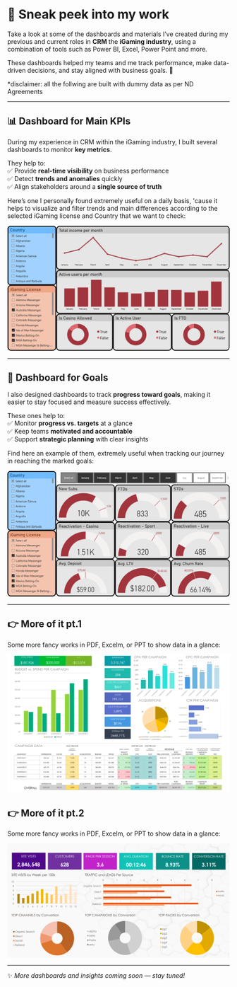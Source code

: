 # 👀 Sneak peek into my work  

Take a look at some of the dashboards and materials I’ve created during my previous and current roles in **CRM** the **iGaming industry**, using a combination of tools such as Power BI, Excel, Power Point and more.

These dashboards helped my teams and me track performance, make data-driven decisions, and stay aligned with business goals. 🚀  

*disclaimer: all the follwing are built with dummy data as per ND Agreements

---

## 📊 Dashboard for Main KPIs  
During my experience in CRM within the iGaming industry, I built several dashboards to monitor **key metrics**.  

They help to:  
✅ Provide **real-time visibility** on business performance  
✅ Detect **trends and anomalies** quickly  
✅ Align stakeholders around a **single source of truth**

Here’s one I personally found extremely useful on a daily basis, 'cause it helps to visualize and filter trends and main differences according to the selected iGaming license and Country that we want to check:

![Main KPI Dashboard](./Dashboard%201.png)  

---

## 🎯 Dashboard for Goals  
I also designed dashboards to track **progress toward goals**, making it easier to stay focused and measure success effectively.

These ones help to:  
✅ Monitor **progress vs. targets** at a glance  
✅ Keep teams **motivated and accountable**  
✅ Support **strategic planning** with clear insights  

Find here an example of them, extremely useful when tracking our journey in reaching the marked goals:

![Goals Dashboard](./Dashboard%202.png)  

---

## 👉 More of it pt.1
Some more fancy works in PDF, Excelm, or PPT to show data in a glance:

![Performances](./Dashboard%203.png)  

## 👉 More of it pt.2
Some more fancy works in PDF, Excelm, or PPT to show data in a glance:

![Performances](./Dashboard%204.png)  


---

✨ *More dashboards and insights coming soon — stay tuned!*  
